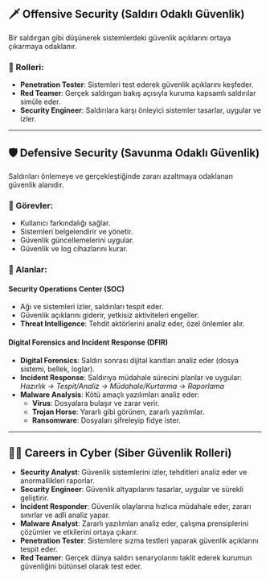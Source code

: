 ## 🗡️ Offensive Security (Saldırı Odaklı Güvenlik)

Bir saldırgan gibi düşünerek sistemlerdeki güvenlik açıklarını ortaya çıkarmaya odaklanır.

### 🚨 Rolleri:

- **Penetration Tester**: Sistemleri test ederek güvenlik açıklarını keşfeder.
- **Red Teamer**: Gerçek saldırgan bakış açısıyla kuruma kapsamlı saldırılar simüle eder.
- **Security Engineer**: Saldırılara karşı önleyici sistemler tasarlar, uygular ve izler.


---
## 🛡️ Defensive Security (Savunma Odaklı Güvenlik)

Saldırıları önlemeye ve gerçekleştiğinde zararı azaltmaya odaklanan güvenlik alanıdır.

### 🔧 Görevler:
- Kullanıcı farkındalığı sağlar.
- Sistemleri belgelendirir ve yönetir.
- Güvenlik güncellemelerini uygular.
- Güvenlik ve log cihazlarını kurar.

### 📍 Alanlar:

#### **Security Operations Center (SOC)**
- Ağı ve sistemleri izler, saldırıları tespit eder.
- Güvenlik açıklarını giderir, yetkisiz aktiviteleri engeller.
- **Threat Intelligence**: Tehdit aktörlerini analiz eder, özel önlemler alır.

#### **Digital Forensics and Incident Response (DFIR)**

- **Digital Forensics**: Saldırı sonrası dijital kanıtları analiz eder (dosya sistemi, bellek, loglar).
- **Incident Response**: Saldırıya müdahale sürecini planlar ve uygular:  
  *Hazırlık → Tespit/Analiz → Müdahale/Kurtarma → Raporlama*
- **Malware Analysis**: Kötü amaçlı yazılımları analiz eder:
  - **Virus**: Dosyalara bulaşır ve zarar verir.
  - **Trojan Horse**: Yararlı gibi görünen, zararlı yazılımlar.
  - **Ransomware**: Dosyaları şifreleyip fidye ister.

---
## 🧑‍💻 Careers in Cyber (Siber Güvenlik Rolleri)

- **Security Analyst**: Güvenlik sistemlerini izler, tehditleri analiz eder ve anormallikleri raporlar.  
- **Security Engineer**: Güvenlik altyapılarını tasarlar, uygular ve sürekli geliştirir.  
- **Incident Responder**: Güvenlik olaylarına hızlıca müdahale eder, zararı sınırlar ve adli analiz yapar.  
- **Malware Analyst**: Zararlı yazılımları analiz eder, çalışma prensiplerini çözümler ve etkilerini ortaya çıkarır.  
- **Penetration Tester**: Sistemlere sızma testleri yaparak güvenlik açıklarını tespit eder.  
- **Red Teamer**: Gerçek dünya saldırı senaryolarını taklit ederek kurumun güvenliğini bütünsel olarak test eder.

